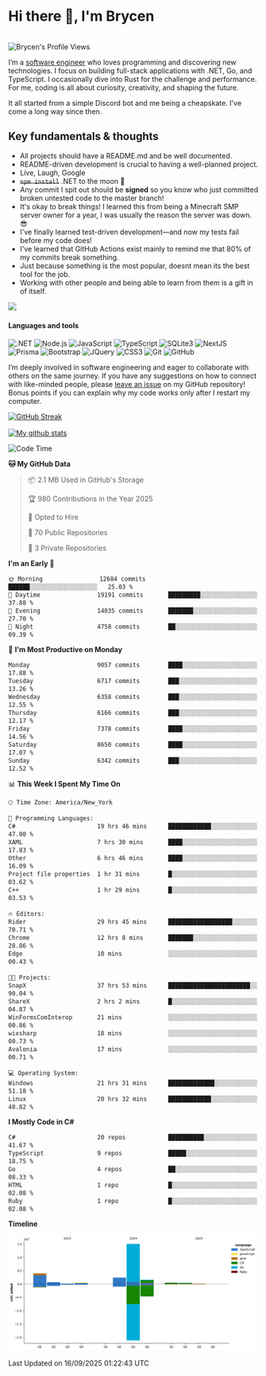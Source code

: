 # Hi there 👋, I'm Brycen

<br>
<img src="https://komarev.com/ghpvc/?username=BrycensRanch" alt="Brycen's Profile Views" />

I’m a [software engineer](https://en.wikipedia.org/wiki/Software_engineering) who loves programming and discovering new technologies. I focus on building full-stack applications with .NET, Go, and TypeScript. I occasionally dive into Rust for the challenge and performance. For me, coding is all about curiosity, creativity, and shaping the future.

It all started from a simple Discord bot and me being a cheapskate. I've come a long way since then.

## Key fundamentals & thoughts

- All projects should have a README.md and be well documented.
- README-driven development is crucial to having a well-planned project.
- Live, Laugh, Google
- ~~`npm install`~~ .NET to the moon 🚀
- Any commit I spit out should be **signed** so you know who just committed broken untested code to the master branch!
- It's okay to break things! I learned this from being a Minecraft SMP server owner for a year, I was usually the reason the server was down. 😎
- I've finally learned test-driven development—and now my tests fail before my code does!
- I've learned that GitHub Actions exist mainly to remind me that 80% of my commits break something.
- Just because something is the most popular, doesnt mean its the best tool for the job.
- Working with other people and being able to learn from them is a gift in of itself.

<img src="https://res.cloudinary.com/practicaldev/image/fetch/s--OoBLh7-Q--/c_limit%2Cf_auto%2Cfl_progressive%2Cq_auto%2Cw_880/https://cdn-images-1.medium.com/max/1614/1%2A8BlqJ8lNVZzuRjAg1mZ50w.png" height="400"/>

<h4>Languages and tools</h4>
<p>
  <img src="https://img.shields.io/badge/.NET-%23512BD4.svg?&style=for-the-badge&logo=dotnet&logoColor=white" alt=".NET" />
  <img src="https://img.shields.io/badge/node.js%20-%2343853D.svg?&style=for-the-badge&logo=node.js&logoColor=white" alt="Node.js" />
  <img src="https://img.shields.io/badge/javascript%20-%23323330.svg?&style=for-the-badge&logo=javascript&logoColor=%23F7DF1E" alt="JavaScript" />
  <img src="https://img.shields.io/badge/typescript%20-%23323330.svg?&style=for-the-badge&logo=typescript&logoColor=#3467eb" alt="TypeScript" />
  <img src="https://img.shields.io/badge/sqlite3%20-%23323330.svg?&style=for-the-badge&logo=sqlite&logoColor=#3467eb" alt="SQLite3" />
  <img src="https://img.shields.io/badge/Next.JS%20-%23323330.svg?&style=for-the-badge&logo=next.js&logoColor=#3467eb" alt="NextJS" />
  <img src="https://img.shields.io/badge/Prisma%20-%23323330.svg?&style=for-the-badge&logo=prisma&logoColor=#3467eb" alt="Prisma" />
  <img src="https://img.shields.io/badge/bootstrap%20-%23323330.svg?&style=for-the-badge&logo=bootstrap" alt="Bootstrap" />
  <img src="https://img.shields.io/badge/jquery%20-%23323330.svg?&style=for-the-badge&logo=jquery" alt="JQuery" />
  <img src="https://img.shields.io/badge/css3%20-%23323330.svg?&style=for-the-badge&logo=css3" alt="CSS3" />
  <img src="https://img.shields.io/badge/git%20-%23323330.svg?&style=for-the-badge&logo=git" alt="Git" />
  <img src="https://img.shields.io/badge/github%20-%23323330.svg?&style=for-the-badge&logo=github" alt="GitHub" />
</p>

I’m deeply involved in software engineering and eager to collaborate with others on the same journey. If you have any suggestions on how to connect with like-minded people, please [leave an issue](https://github.com/BrycensRanch/BrycensRanch/issues/new) on my GitHub repository! Bonus points if you can explain why my code works only after I restart my computer. 

<p><a href="https://git.io/streak-stats"><img src=https://github-readme-streak-stats-eight.vercel.app?user=BrycensRanch&amp;theme=dark&amp;hide_border=true&fire=EB5454&amp;ring=0CEB19" alt="GitHub Streak"></a></p>

<a href="https://github.com/anuraghazra/github-readme-stats">
  <img align="center" src="https://github-readme-stats.anuraghazra1.vercel.app/api?username=BrycensRanch&show_icons=true&line_height=27&include_all_commits=true" alt="My github stats" />
</a>

<!--START_SECTION:waka-->
![Code Time](http://img.shields.io/badge/Code%20Time-2%2C716%20hrs%2038%20mins-blue)

**🐱 My GitHub Data** 

> 📦 2.1 MB Used in GitHub's Storage 
 > 
> 🏆 980 Contributions in the Year 2025
 > 
> 💼 Opted to Hire
 > 
> 📜 70 Public Repositories 
 > 
> 🔑 3 Private Repositories 
 > 
**I'm an Early 🐤** 

```text
🌞 Morning                12684 commits       ██████░░░░░░░░░░░░░░░░░░░   25.03 % 
🌆 Daytime                19191 commits       █████████░░░░░░░░░░░░░░░░   37.88 % 
🌃 Evening                14035 commits       ███████░░░░░░░░░░░░░░░░░░   27.70 % 
🌙 Night                  4758 commits        ██░░░░░░░░░░░░░░░░░░░░░░░   09.39 % 
```
📅 **I'm Most Productive on Monday** 

```text
Monday                   9057 commits        ████░░░░░░░░░░░░░░░░░░░░░   17.88 % 
Tuesday                  6717 commits        ███░░░░░░░░░░░░░░░░░░░░░░   13.26 % 
Wednesday                6358 commits        ███░░░░░░░░░░░░░░░░░░░░░░   12.55 % 
Thursday                 6166 commits        ███░░░░░░░░░░░░░░░░░░░░░░   12.17 % 
Friday                   7378 commits        ████░░░░░░░░░░░░░░░░░░░░░   14.56 % 
Saturday                 8650 commits        ████░░░░░░░░░░░░░░░░░░░░░   17.07 % 
Sunday                   6342 commits        ███░░░░░░░░░░░░░░░░░░░░░░   12.52 % 
```


📊 **This Week I Spent My Time On** 

```text
🕑︎ Time Zone: America/New_York

💬 Programming Languages: 
C#                       19 hrs 46 mins      ████████████░░░░░░░░░░░░░   47.00 % 
XAML                     7 hrs 30 mins       ████░░░░░░░░░░░░░░░░░░░░░   17.83 % 
Other                    6 hrs 46 mins       ████░░░░░░░░░░░░░░░░░░░░░   16.09 % 
Project file properties  1 hr 31 mins        █░░░░░░░░░░░░░░░░░░░░░░░░   03.62 % 
C++                      1 hr 29 mins        █░░░░░░░░░░░░░░░░░░░░░░░░   03.53 % 

🔥 Editors: 
Rider                    29 hrs 45 mins      ██████████████████░░░░░░░   70.71 % 
Chrome                   12 hrs 8 mins       ███████░░░░░░░░░░░░░░░░░░   28.86 % 
Edge                     10 mins             ░░░░░░░░░░░░░░░░░░░░░░░░░   00.43 % 

🐱‍💻 Projects: 
SnapX                    37 hrs 53 mins      ███████████████████████░░   90.04 % 
ShareX                   2 hrs 2 mins        █░░░░░░░░░░░░░░░░░░░░░░░░   04.87 % 
WinFormsComInterop       21 mins             ░░░░░░░░░░░░░░░░░░░░░░░░░   00.86 % 
wixsharp                 18 mins             ░░░░░░░░░░░░░░░░░░░░░░░░░   00.73 % 
Avalonia                 17 mins             ░░░░░░░░░░░░░░░░░░░░░░░░░   00.71 % 

💻 Operating System: 
Windows                  21 hrs 31 mins      █████████████░░░░░░░░░░░░   51.18 % 
Linux                    20 hrs 32 mins      ████████████░░░░░░░░░░░░░   48.82 % 
```

**I Mostly Code in C#** 

```text
C#                       20 repos            ██████████░░░░░░░░░░░░░░░   41.67 % 
TypeScript               9 repos             █████░░░░░░░░░░░░░░░░░░░░   18.75 % 
Go                       4 repos             ██░░░░░░░░░░░░░░░░░░░░░░░   08.33 % 
HTML                     1 repo              █░░░░░░░░░░░░░░░░░░░░░░░░   02.08 % 
Ruby                     1 repo              █░░░░░░░░░░░░░░░░░░░░░░░░   02.08 % 
```



**Timeline**

![Lines of Code chart](https://raw.githubusercontent.com/BrycensRanch/BrycensRanch/main/assets/bar_graph.png)


 Last Updated on 16/09/2025 01:22:43 UTC
<!--END_SECTION:waka-->

<!--
**BrycensRanch/BrycensRanch** is a ✨ _special_ ✨ repository because its `README.md` (this file) appears on your GitHub profile.

Here are some ideas to get you started:

- 🔭 I’m currently working on ...
- 🌱 I’m currently learning ...
- 👯 I’m looking to collaborate on ...
- 🤔 I’m looking for help with ...
- 💬 Ask me about ...
- 📫 How to reach me: ...
- 😄 Pronouns: ...
- ⚡ Fun fact: ...
-->
